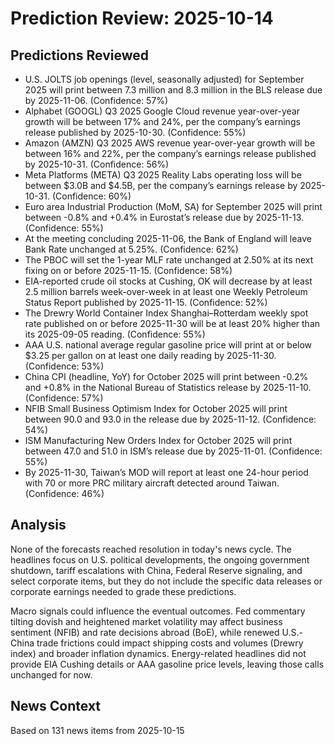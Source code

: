 # Prediction Review: 2025-10-14

## Predictions Reviewed

- U.S. JOLTS job openings (level, seasonally adjusted) for September 2025 will print between 7.3 million and 8.3 million in the BLS release due by 2025-11-06. (Confidence: 57%)
- Alphabet (GOOGL) Q3 2025 Google Cloud revenue year-over-year growth will be between 17% and 24%, per the company’s earnings release published by 2025-10-30. (Confidence: 55%)
- Amazon (AMZN) Q3 2025 AWS revenue year-over-year growth will be between 16% and 22%, per the company’s earnings release published by 2025-10-31. (Confidence: 56%)
- Meta Platforms (META) Q3 2025 Reality Labs operating loss will be between $3.0B and $4.5B, per the company’s earnings release by 2025-10-31. (Confidence: 60%)
- Euro area Industrial Production (MoM, SA) for September 2025 will print between -0.8% and +0.4% in Eurostat’s release due by 2025-11-13. (Confidence: 55%)
- At the meeting concluding 2025-11-06, the Bank of England will leave Bank Rate unchanged at 5.25%. (Confidence: 62%)
- The PBOC will set the 1-year MLF rate unchanged at 2.50% at its next fixing on or before 2025-11-15. (Confidence: 58%)
- EIA-reported crude oil stocks at Cushing, OK will decrease by at least 2.5 million barrels week-over-week in at least one Weekly Petroleum Status Report published by 2025-11-15. (Confidence: 52%)
- The Drewry World Container Index Shanghai–Rotterdam weekly spot rate published on or before 2025-11-30 will be at least 20% higher than its 2025-09-05 reading. (Confidence: 55%)
- AAA U.S. national average regular gasoline price will print at or below $3.25 per gallon on at least one daily reading by 2025-11-30. (Confidence: 53%)
- China CPI (headline, YoY) for October 2025 will print between -0.2% and +0.8% in the National Bureau of Statistics release by 2025-11-10. (Confidence: 57%)
- NFIB Small Business Optimism Index for October 2025 will print between 90.0 and 93.0 in the release due by 2025-11-12. (Confidence: 54%)
- ISM Manufacturing New Orders Index for October 2025 will print between 47.0 and 51.0 in ISM’s release due by 2025-11-01. (Confidence: 55%)
- By 2025-11-30, Taiwan’s MOD will report at least one 24-hour period with 70 or more PRC military aircraft detected around Taiwan. (Confidence: 46%)

## Analysis

None of the forecasts reached resolution in today's news cycle. The headlines focus on U.S. political developments, the ongoing government shutdown, tariff escalations with China, Federal Reserve signaling, and select corporate items, but they do not include the specific data releases or corporate earnings needed to grade these predictions.

Macro signals could influence the eventual outcomes. Fed commentary tilting dovish and heightened market volatility may affect business sentiment (NFIB) and rate decisions abroad (BoE), while renewed U.S.-China trade frictions could impact shipping costs and volumes (Drewry index) and broader inflation dynamics. Energy-related headlines did not provide EIA Cushing details or AAA gasoline price levels, leaving those calls unchanged for now.

## News Context

Based on 131 news items from 2025-10-15
